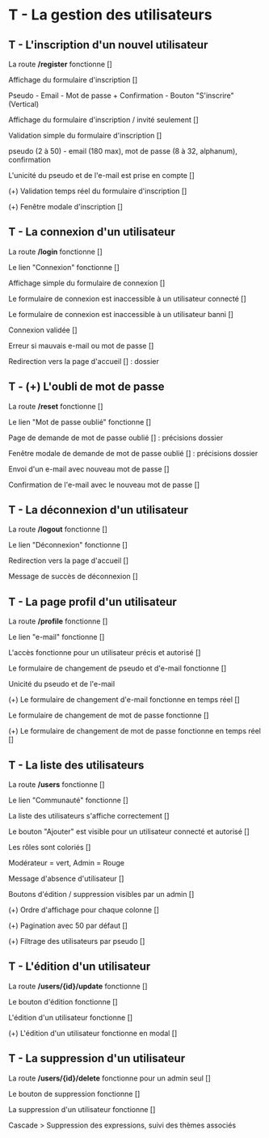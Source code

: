 # T - La gestion des utilisateurs

## T - L'inscription d'un nouvel utilisateur

La route **/register** fonctionne []

Affichage du formulaire d'inscription []

Pseudo - Email - Mot de passe + Confirmation - Bouton "S'inscrire" (Vertical)

Affichage du formulaire d'inscription / invité seulement []

Validation simple du formulaire d'inscription []

pseudo (2 à 50) - email (180 max), mot de passe (8 à 32, alphanum), confirmation

L'unicité du pseudo et de l'e-mail est prise en compte []

(+) Validation temps réel du formulaire d'inscription []

(+) Fenêtre modale d'inscription []

## T - La connexion d'un utilisateur

La route **/login** fonctionne []

Le lien "Connexion" fonctionne []

Affichage simple du formulaire de connexion []

Le formulaire de connexion est inaccessible à un utilisateur connecté []

Le formulaire de connexion est inaccessible à un utilisateur banni []

Connexion validée []

Erreur si mauvais e-mail ou mot de passe []

Redirection vers la page d'accueil [] : dossier

## T - (+) L'oubli de mot de passe

La route **/reset** fonctionne []

Le lien "Mot de passe oublié" fonctionne []

Page de demande de mot de passe oublié [] : précisions dossier

Fenêtre modale de demande de mot de passe oublié [] : précisions dossier

Envoi d'un e-mail avec nouveau mot de passe []

Confirmation de l'e-mail avec le nouveau mot de passe []

## T - La déconnexion d'un utilisateur

La route **/logout** fonctionne []

Le lien "Déconnexion" fonctionne []

Redirection vers la page d'accueil []

Message de succès de déconnexion []

## T - La page profil d'un utilisateur

La route **/profile** fonctionne []

Le lien "e-mail" fonctionne []

L'accès fonctionne pour un utilisateur précis et autorisé []

Le formulaire de changement de pseudo et d'e-mail fonctionne []

Unicité du pseudo et de l'e-mail

(+) Le formulaire de changement d'e-mail fonctionne en temps réel []

Le formulaire de changement de mot de passe fonctionne []

(+) Le formulaire de changement de mot de passe fonctionne en temps réel []

## T - La liste des utilisateurs

La route **/users** fonctionne []

Le lien "Communauté" fonctionne []

La liste des utilisateurs s'affiche correctement []

Le bouton "Ajouter" est visible pour un utilisateur connecté et autorisé []

Les rôles sont coloriés []

Modérateur = vert, Admin = Rouge

Message d'absence d'utilisateur []

Boutons d'édition / suppression visibles par un admin []

(+) Ordre d'affichage pour chaque colonne []

(+) Pagination avec 50 par défaut []

(+) Filtrage des utilisateurs par pseudo []

## T - L'édition d'un utilisateur

La route **/users/{id}/update** fonctionne []

Le bouton d'édition fonctionne []

L'édition d'un utilisateur fonctionne []

(+) L'édition d'un utilisateur fonctionne en modal []

## T - La suppression d'un utilisateur

La route **/users/{id}/delete** fonctionne pour un admin seul []

Le bouton de suppression fonctionne []

La suppression d'un utilisateur fonctionne []

Cascade > Suppression des expressions, suivi des thèmes associés
























